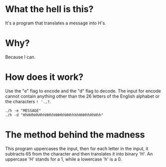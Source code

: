 # What the hell is this?
It's a program that translates a message into H's.

# Why?
Because I can.

# How does it work?
Use the "e" flag to encode and the "d" flag to decode.
The input for encode cannot contain anything other than the 26 letters of the English alphabet or the characters `! '.,?`.
```
./h -e "MESSAGE"
./h -d "HhHHhHhHhhHHhhHHHhhHHhhhhHHHhhHhHhh"
```

# The method behind the madness
This program uppercases the input, then for each letter in the input, it subtracts 65 from the character and then translates it into binary 'H'.
An uppercase 'H' stands for a 1, while a lowercase 'h' is a 0.
